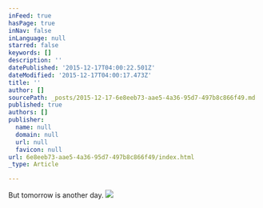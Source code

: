 ```yaml
---
inFeed: true
hasPage: true
inNav: false
inLanguage: null
starred: false
keywords: []
description: ''
datePublished: '2015-12-17T04:00:22.501Z'
dateModified: '2015-12-17T04:00:17.473Z'
title: ''
author: []
sourcePath: _posts/2015-12-17-6e8eeb73-aae5-4a36-95d7-497b8c866f49.md
published: true
authors: []
publisher:
  name: null
  domain: null
  url: null
  favicon: null
url: 6e8eeb73-aae5-4a36-95d7-497b8c866f49/index.html
_type: Article

---
```

But tomorrow is another day.
![](https://the-grid-user-content.s3-us-west-2.amazonaws.com/18a4f9e9-5dd4-4f91-a666-42b5fc1a6a23.jpg)
